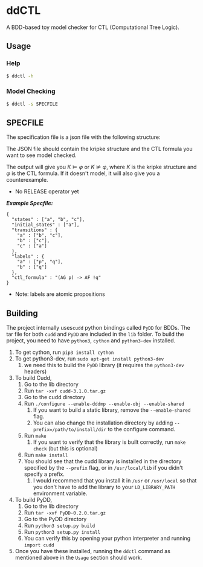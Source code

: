 # ddCTL

A BDD-based toy model checker for CTL (Computational Tree Logic).

## Usage

### Help

```bash
$ ddctl -h
```

### Model Checking

```bash
$ ddctl -s SPECFILE
```

## SPECFILE

The specification file is a json file with the following structure:

The JSON file should contain the kripke structure and the CTL formula you want to see model checked.

The output will give you $K \models \varphi$ or $K \not \models \varphi$, where $K$ is the kripke structure and $\varphi$ is the CTL formula. If it doesn't model, it will also give you a counterexample.

* No RELEASE operator yet

***Example Specfile:***

```
{
  "states" : ["a", "b", "c"],
  "initial_states" : ["a"],
  "transitions" : {
    "a" : ["b", "c"],
    "b" : ["c"],
    "c" : ["a"]
  },
  "labels" : {
    "a" : ["p", "q"],
    "b" : ["q"]
  },
  "ctl_formula" : "(AG p) -> AF !q"
}
```

* Note: labels are atomic propositions

## Building

The project internally uses`cudd` python bindings called `PyDD` for BDDs. The tar file for both `cudd` and `PyDD` are included in the `lib` folder. To build the project, you need to have `python3`, `cython` and `python3-dev` installed.


1. To get cython, run `pip3 install cython`
2. To get python3-dev, run `sudo apt-get install python3-dev`
   1. we need this to build the `PyDD` library (it requires the `python3-dev` headers)
3. To build Cudd,
   1. Go to the lib directory
   2. Run `tar -xvf cudd-3.1.0.tar.gz`
   3. Go to the cudd directory
   4. Run `./configure --enable-dddmp --enable-obj --enable-shared`
      1. If you want to build a static library, remove the `--enable-shared` flag.
      2. You can also change the installation directory by adding `--prefix=/path/to/install/dir` to the configure command.
   5. Run `make`
      1. If you want to verify that the library is built correctly, run `make check` (but this is optional)
   6. Run `make install`
   7. You should see that the cudd library is installed in the directory specified by the `--prefix` flag, or in `/usr/local/lib` if you didn't specify a prefix.
      1. I would recommend that you install it in `/usr` or `/usr/local` so that you don't have to add the library to your `LD_LIBRARY_PATH` environment variable.
4. To build PyDD,
   1. Go to the lib directory
   2. Run `tar -xvf PyDD-0.2.0.tar.gz`
   3. Go to the PyDD directory
   4. Run `python3 setup.py build`
   5. Run `python3 setup.py install`
   6. You can verify this by opening your python interpreter and running `import cudd`
5. Once you have these installed, running the `ddctl` command as mentioned above in the `Usage` section should work.